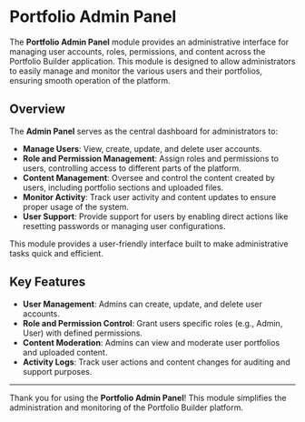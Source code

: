 # Portfolio Admin Panel

The **Portfolio Admin Panel** module provides an administrative interface for managing user accounts, roles, permissions, and content across the Portfolio Builder application. This module is designed to allow administrators to easily manage and monitor the various users and their portfolios, ensuring smooth operation of the platform.

## Overview

The **Admin Panel** serves as the central dashboard for administrators to:

- **Manage Users**: View, create, update, and delete user accounts.
- **Role and Permission Management**: Assign roles and permissions to users, controlling access to different parts of the platform.
- **Content Management**: Oversee and control the content created by users, including portfolio sections and uploaded files.
- **Monitor Activity**: Track user activity and content updates to ensure proper usage of the system.
- **User Support**: Provide support for users by enabling direct actions like resetting passwords or managing user configurations.

This module provides a user-friendly interface built to make administrative tasks quick and efficient.

## Key Features

- **User Management**: Admins can create, update, and delete user accounts.
- **Role and Permission Control**: Grant users specific roles (e.g., Admin, User) with defined permissions.
- **Content Moderation**: Admins can view and moderate user portfolios and uploaded content.
- **Activity Logs**: Track user actions and content changes for auditing and support purposes.

---

Thank you for using the **Portfolio Admin Panel**! This module simplifies the administration and monitoring of the Portfolio Builder platform.

